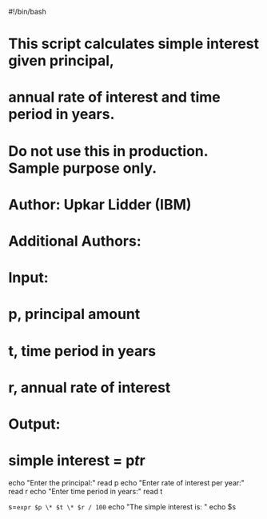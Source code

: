 #!/bin/bash
   # This script calculates simple interest given principal,
   # annual rate of interest and time period in years.

   # Do not use this in production. Sample purpose only.

   # Author: Upkar Lidder (IBM)
   # Additional Authors:
   # <jaga172023>

   # Input:
   # p, principal amount
   # t, time period in years
   # r, annual rate of interest

   # Output:
   # simple interest = p*t*r

   echo "Enter the principal:"
   read p
   echo "Enter rate of interest per year:"
   read r
   echo "Enter time period in years:"
   read t

   s=`expr $p \* $t \* $r / 100`
   echo "The simple interest is: "
   echo $s
